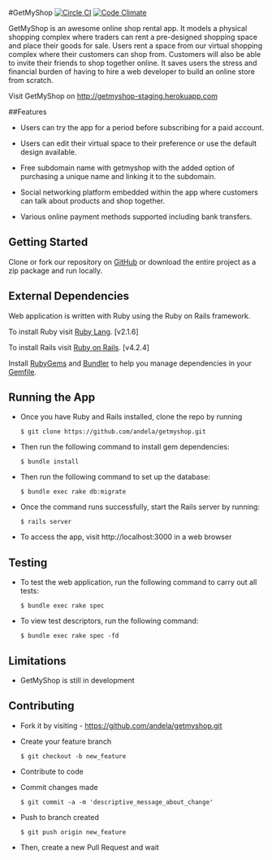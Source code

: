 #GetMyShop
[![Circle CI](https://circleci.com/gh/andela/getmyshop.svg?style=svg)](https://circleci.com/gh/andela/getmyshop)
[![Code Climate](https://codeclimate.com/github/andela/getmyshop/badges/gpa.svg)](https://codeclimate.com/github/andela/getmyshop)

GetMyShop is an awesome online shop rental app. It models a physical shopping complex where traders can rent a pre-designed shopping space and place their goods for sale. Users rent a space from our virtual shopping complex where their customers can shop from. Customers will also be able to invite their friends to shop together online. It saves users the stress and financial burden of having to hire a web developer to build an online store from scratch.

Visit GetMyShop on http://getmyshop-staging.herokuapp.com


##Features
* Users can try the app for a period before subscribing for a paid account.

* Users can edit their virtual space to their preference or use the default design available.

* Free subdomain name with getmyshop with the added option of purchasing a unique name and linking it to the subdomain.

* Social networking platform embedded within the app where customers can talk about products and shop together.

* Various online payment methods supported including bank transfers.


## Getting Started
Clone or fork our repository on [GitHub](https://github.com/andela/getmyshop.git) or download the entire project as a zip package and run locally.

## External Dependencies
Web application is written with Ruby using the Ruby on Rails framework.

To install Ruby visit [Ruby Lang](https://www.ruby-lang.org). [v2.1.6]

To install Rails visit [Ruby on Rails](http://rubyonrails.org/). [v4.2.4]

Install [RubyGems](https://rubygems.org/) and [Bundler](http://bundler.io/) to help you manage dependencies in your [Gemfile](Gemfile).


## Running the App

* Once you have Ruby and Rails installed, clone the repo by running

  ```$ git clone https://github.com/andela/getmyshop.git```

* Then run the following command to install gem dependencies:

  ```$ bundle install```

* Then run the following command to set up the database:

  ```$ bundle exec rake db:migrate```

* Once the command runs successfully, start the Rails server by running:

  ```$ rails server```

* To access the app, visit http://localhost:3000 in a web browser


## Testing

* To test the web application, run the following command to carry out all tests:

  ```$ bundle exec rake spec```

* To view test descriptors, run the following command:

  ```$ bundle exec rake spec -fd```


## Limitations

* GetMyShop is still in development


## Contributing

* Fork it by visiting - https://github.com/andela/getmyshop.git

* Create your feature branch

  ```$ git checkout -b new_feature```

* Contribute to code

* Commit changes made

  ```$ git commit -a -m 'descriptive_message_about_change'```

* Push to branch created

  ```$ git push origin new_feature```

* Then, create a new Pull Request and wait
